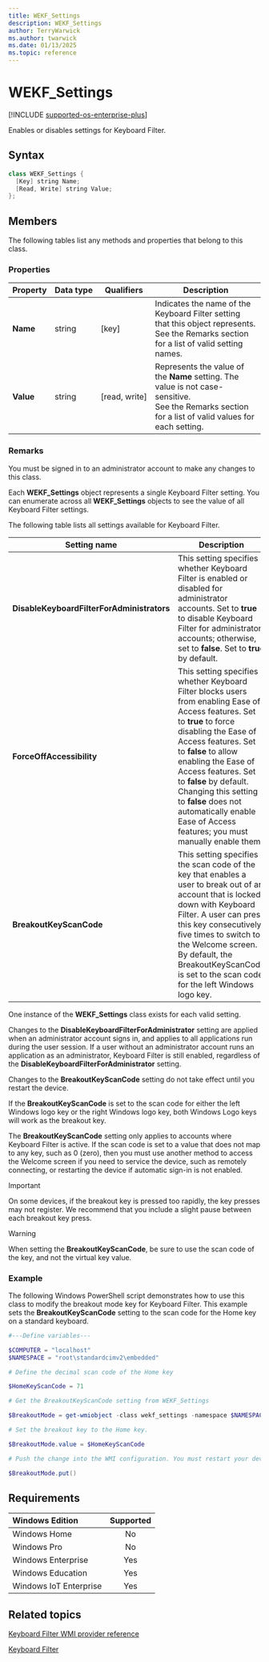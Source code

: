 ```yaml
---
title: WEKF_Settings
description: WEKF_Settings
author: TerryWarwick
ms.author: twarwick
ms.date: 01/13/2025
ms.topic: reference
---
```


# WEKF_Settings

[!INCLUDE [supported-os-enterprise-plus](../../../includes/iot/supported-os-enterprise-plus.md)]

Enables or disables settings for Keyboard Filter.

## Syntax

```powershell
class WEKF_Settings {
  [Key] string Name;
  [Read, Write] string Value;
};
```

## Members

The following tables list any methods and properties that belong to this class.

### Properties

| Property | Data&nbsp;type | Qualifiers | Description |
|----------|----------------|------------|-------------|
| **Name** | string | [key] | Indicates the name of the Keyboard Filter setting that this object represents. See the Remarks section for a list of valid setting names. |
| **Value** | string | [read,&nbsp;write] | Represents the value of the **Name** setting. The value is not case-sensitive. </br> See the Remarks section for a list of valid values for each setting. |

### Remarks

You must be signed in to an administrator account to make any changes to this class.

Each **WEKF_Settings** object represents a single Keyboard Filter setting. You can enumerate across all **WEKF_Settings** objects to see the value of all Keyboard Filter settings.

The following table lists all settings available for Keyboard Filter.

| Setting name | Description |
|--------------|-------------|
| **DisableKeyboardFilterForAdministrators** | This setting specifies whether Keyboard Filter is enabled or disabled for administrator accounts. Set to **true** to disable Keyboard Filter for administrator accounts; otherwise, set to **false**. Set to **true** by default. |
| **ForceOffAccessibility** | This setting specifies whether Keyboard Filter blocks users from enabling Ease of Access features. Set to **true** to force disabling the Ease of Access features. Set to **false** to allow enabling the Ease of Access features. Set to **false** by default.</br>Changing this setting to **false** does not automatically enable Ease of Access features; you must manually enable them. |
| **BreakoutKeyScanCode** | This setting specifies the scan code of the key that enables a user to break out of an account that is locked down with Keyboard Filter. A user can press this key consecutively five times to switch to the Welcome screen.</br>By default, the BreakoutKeyScanCode is set to the scan code for the left Windows logo key. |

One instance of the **WEKF_Settings** class exists for each valid setting.

Changes to the **DisableKeyboardFilterForAdministrator** setting are applied when an administrator account signs in, and applies to all applications run during the user session. If a user without an administrator account runs an application as an administrator, Keyboard Filter is still enabled, regardless of the **DisableKeyboardFilterForAdministrator** setting.

Changes to the **BreakoutKeyScanCode** setting do not take effect until you restart the device.

If the **BreakoutKeyScanCode** is set to the scan code for either the left Windows logo key or the right Windows logo key, both Windows Logo keys will work as the breakout key.

The **BreakoutKeyScanCode** setting only applies to accounts where Keyboard Filter is active. If the scan code is set to a value that does not map to any key, such as 0 (zero), then you must use another method to access the Welcome screen if you need to service the device, such as remotely connecting, or restarting the device if automatic sign-in is not enabled.

> [!IMPORTANT]
> On some devices, if the breakout key is pressed too rapidly, the key presses may not register. We recommend that you include a slight pause between each breakout key press.

> [!WARNING]
> When setting the **BreakoutKeyScanCode**, be sure to use the scan code of the key, and not the virtual key value.

### Example

The following Windows PowerShell script demonstrates how to use this class to modify the breakout mode key for Keyboard Filter. This example sets the **BreakoutKeyScanCode** setting to the scan code for the Home key on a standard keyboard.

```powershell
#---Define variables---

$COMPUTER = "localhost"
$NAMESPACE = "root\standardcimv2\embedded"

# Define the decimal scan code of the Home key

$HomeKeyScanCode = 71

# Get the BreakoutKeyScanCode setting from WEKF_Settings

$BreakoutMode = get-wmiobject -class wekf_settings -namespace $NAMESPACE | where {$_.name -eq "BreakoutKeyScanCode"}

# Set the breakout key to the Home key.

$BreakoutMode.value = $HomeKeyScanCode

# Push the change into the WMI configuration. You must restart your device before this change takes effect.

$BreakoutMode.put()
```

## Requirements

| Windows Edition        | Supported |
|:-----------------------|:---------:|
| Windows Home           | No        |
| Windows Pro            | No        |
| Windows Enterprise     | Yes       |
| Windows Education      | Yes       |
| Windows IoT Enterprise | Yes       |

## Related topics

[Keyboard Filter WMI provider reference](keyboardfilter-wmi-provider-reference.md)

[Keyboard Filter](index.md)
